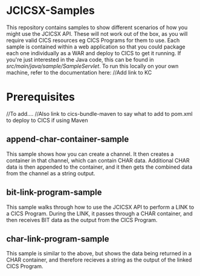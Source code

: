 # JCICSX-Samples

This repository contains samples to show different scenarios of how you might use the JCICSX API. 
These will not work out of the box, as you will require valid CICS resources eg CICS Programs for them to use. 
Each sample is contained within a web application so that you could package each one individually as a WAR and deploy to CICS to get it running. If you're just interested in the Java code, this can be found in *src/main/java/sample/SampleServlet*. To run this locally on your own machine, refer to the documentation here: 
//Add link to KC

# Prerequisites

//To add....
//Also link to cics-bundle-maven to say what to add to pom.xml to deploy to CICS if using Maven



## append-char-container-sample

This sample shows how you can create a channel. It then creates a container in that channel, which can contain CHAR data. Additional CHAR data is then appended to the container, and it then gets the combined data from the channel as a string output. 
  
## bit-link-program-sample

This sample walks through how to use the JCICSX API to perform a LINK to a CICS Program. During the LINK, it passes through a CHAR container, and then receives BIT data as the output from the CICS Program. 
  
## char-link-program-sample

This sample is similar to the above, but shows the data being returned in a CHAR container, and therefore recieves a string as the output of the linked CICS Program. 
